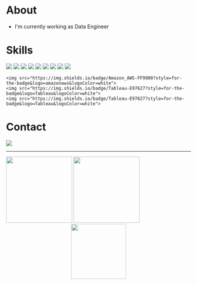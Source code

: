 <h1>About</h1>

<ul><li>I'm currently working as Data Engineer</li></ul>

<h1>Skills</h1>
<div>
    <img src="https://img.shields.io/badge/Python-3776AB?style=for-the-badge&logo=python&logoColor=white"> 
    <!-- <img src="https://img.shields.io/badge/HTML5-E34F26?style=for-the-badge&logo=html5&logoColor=white"> -->
    <!-- <img src="https://img.shields.io/badge/CSS3-1572B6?style=for-the-badge&logo=css3&logoColor=white"> -->
    <img src="https://img.shields.io/badge/JavaScript-F7DF1E?style=for-the-badge&logo=javascript&logoColor=black">
    <!-- <img src="https://img.shields.io/badge/Bootstrap-563D7C?style=for-the-badge&logo=bootstrap&logoColor=white"> -->
    <!-- <img src="https://img.shields.io/badge/jQuery-0769AD?style=for-the-badge&logo=jquery&logoColor=white"> -->
    <!-- <img src="https://img.shields.io/badge/React-20232A?style=for-the-badge&logo=react&logoColor=61DAFB"> -->
    <img src="https://img.shields.io/badge/Jupyter-F37626.svg?&style=for-the-badge&logo=Jupyter&logoColor=white">
    <img src="https://img.shields.io/badge/Pandas-2C2D72?style=for-the-badge&logo=pandas&logoColor=white">
    <img src="https://img.shields.io/badge/Numpy-777BB4?style=for-the-badge&logo=numpy&logoColor=white">
    <img src="https://img.shields.io/badge/scikit_learn-F7931E?style=for-the-badge&logo=scikit-learn&logoColor=white">
    <img src="https://img.shields.io/badge/TensorFlow-FF6F00?style=for-the-badge&logo=TensorFlow&logoColor=white">
    <img src="https://img.shields.io/badge/Plotly-239120?style=for-the-badge&logo=plotly&logoColor=white">
    <img src="https://img.shields.io/badge/Tableau-E97627?style=for-the-badge&logo=Tableau&logoColor=white">
    
    <img src="https://img.shields.io/badge/Amazon_AWS-FF9900?style=for-the-badge&logo=amazonaws&logoColor=white">
    <img src="https://img.shields.io/badge/Tableau-E97627?style=for-the-badge&logo=Tableau&logoColor=white">
    <img src="https://img.shields.io/badge/Tableau-E97627?style=for-the-badge&logo=Tableau&logoColor=white">
    
</div>

<h1>Contact</h1>
<a href="https://www.linkedin.com/in/marco-garcia-3a660a182/" target="_blank"><img src="https://img.shields.io/badge/LinkedIn-0077B5?style=for-the-badge&logo=linkedin&logoColor=white"></a>

---


<img height='180em' src="https://github-readme-stats.vercel.app/api?username=marcogarcia29&show_icons=true&theme=dracula">
<img height='180em' src='https://github-readme-stats.vercel.app/api/top-langs/?username=marcogarcia29&layout=compact&theme=dracula'>
<div style="text-align:center">
  <img src="https://media.giphy.com/media/116n6kcHaFbw3e/giphy.gif" width="150px" height="150p" >
</div>
